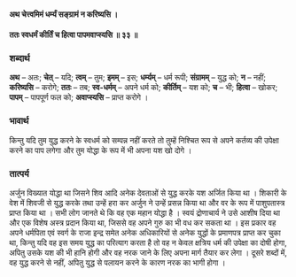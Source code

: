 #### अथ चेत्त्वमिमं धर्म्यं सङ्ग्रामं न करिष्यसि ।
#### ततः स्वधर्मं कीर्तिं च हित्वा पापमवाप्स्यसि ॥ ३३ ॥

### शब्दार्थ

**अथ** – अतः; **चेत्** – यदि; **त्वम्** – तुम; **इमम्** – इस; **धर्म्यम्** – धर्म रूपी; **संग्रामम्** – युद्ध को; **न** – नहीं; **करिष्यसि** – करोगे; **ततः** – तब; **स्व-धर्मम्** – अपने धर्म को; **कीर्तिम्** – यश को; **च** – भी; **हित्वा** – खोकर; **पापम्** – पापपूर्ण फल को; **अवाप्स्यसि** – प्राप्त करोगे ।

### भावार्थ

किन्तु यदि तुम युद्ध करने के स्वधर्म को सम्पन्न नहीं करते तो तुम्हें निश्चित रूप से अपने कर्तव्य की उपेक्षा करने का पाप लगेगा और तुम योद्धा के रूप में भी अपना यश खो दोगे ।

### तात्पर्य

अर्जुन विख्यात योद्धा था जिसने शिव आदि अनेक देवताओं से युद्ध करके यश अर्जित किया था । शिकारी के वेश में शिवजी से युद्ध करके तथा उन्हें हरा कर अर्जुन ने उन्हें प्रसन्न किया था और वर के रूप में पाशुपतास्त्र प्राप्त किया था । सभी लोग जानते थे कि वह एक महान योद्धा है । स्वयं द्रोणाचार्य ने उसे आशीष दिया था और एक विशेष अस्त्र प्रदान किया था, जिससे वह अपने गुरु का भी वध कर सकता था । इस प्रकार वह अपने धर्मपिता एवं स्वर्ग के राजा इन्द्र समेत अनेक अधिकारियों से अनेक युद्धों के प्रमाणपत्र प्राप्त कर चुका था, किन्तु यदि वह इस समय युद्ध का परित्याग करता है तो वह न केवल क्षत्रिय धर्म की उपेक्षा का दोषी होगा, अपितु उसके यश की भी हानि होगी और वह नरक जाने के लिए अपना मार्ग तैयार कर लेगा । दूसरे शब्दों में, वह युद्ध करने से नहीं, अपितु युद्ध से पलायन करने के कारण नरक का भागी होगा ।